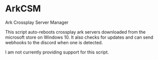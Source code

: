 # ArkCSM
Ark Crossplay Server Manager

This script auto-reboots crossplay ark servers downloaded from the microsoft store on Windows 10. It also checks for updates and can send webhooks to the discord when one is detected.

I am not currently providing support for this script.

